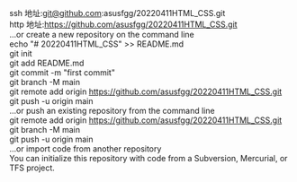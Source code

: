 <!--
 * @Author: fgg
 * @Date: 2022-04-11 14:16:58
 * @LastEditors: fgg
 * @LastEditTime: 2022-04-14 16:59:25
 * @FilePath: \20220411HTML_CSS\readme.md
 * @Description: 学习用文件，主要就是笔记和随笔
 * Copyright (c) 2022 by fgg/Mechanical Design Studio, All Rights Reserved. 
-->


ssh 地址:[git@github.com](mailto:git@github.com):asusfgg/20220411HTML_CSS.git  
http 地址:https://github.com/asusfgg/20220411HTML_CSS.git  
…or create a new repository on the command line  
echo "# 20220411HTML_CSS" >> README.md  
git init  
git add README.md  
git commit -m "first commit"  
git branch -M main  
git remote add origin https://github.com/asusfgg/20220411HTML_CSS.git  
git push -u origin main  
…or push an existing repository from the command line  
git remote add origin https://github.com/asusfgg/20220411HTML_CSS.git  
git branch -M main  
git push -u origin main  
…or import code from another repository  
You can initialize this repository with code from a Subversion, Mercurial, or TFS project.  
